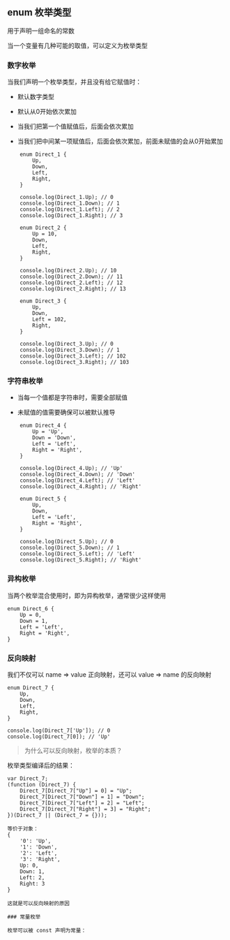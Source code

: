 ## enum 枚举类型

用于声明一组命名的常数

当一个变量有几种可能的取值，可以定义为枚举类型

### 数字枚举

当我们声明一个枚举类型，并且没有给它赋值时：

- 默认数字类型

- 默认从0开始依次累加

- 当我们把第一个值赋值后，后面会依次累加

- 当我们把中间某一项赋值后，后面会依次累加，前面未赋值的会从0开始累加

`````````````
    enum Direct_1 {
        Up,
        Down,
        Left,
        Right,
    }

    console.log(Direct_1.Up); // 0
    console.log(Direct_1.Down); // 1
    console.log(Direct_1.Left); // 2
    console.log(Direct_1.Right); // 3

    enum Direct_2 {
        Up = 10,
        Down,
        Left,
        Right,
    }

    console.log(Direct_2.Up); // 10
    console.log(Direct_2.Down); // 11
    console.log(Direct_2.Left); // 12
    console.log(Direct_2.Right); // 13

    enum Direct_3 {
        Up,
        Down,
        Left = 102,
        Right,
    }

    console.log(Direct_3.Up); // 0
    console.log(Direct_3.Down); // 1
    console.log(Direct_3.Left); // 102
    console.log(Direct_3.Right); // 103
`````````````

### 字符串枚举

- 当每一个值都是字符串时，需要全部赋值

- 未赋值的值需要确保可以被默认推导

`````````````
    enum Direct_4 {
        Up = 'Up',
        Down = 'Down',
        Left = 'Left',
        Right = 'Right',
    }

    console.log(Direct_4.Up); // 'Up'
    console.log(Direct_4.Down); // 'Down'
    console.log(Direct_4.Left); // 'Left'
    console.log(Direct_4.Right); // 'Right'

    enum Direct_5 {
        Up,
        Down,
        Left = 'Left',
        Right = 'Right',
    }

    console.log(Direct_5.Up); // 0
    console.log(Direct_5.Down); // 1
    console.log(Direct_5.Left); // 'Left'
    console.log(Direct_5.Right); // 'Right'
`````````````

### 异构枚举

当两个枚举混合使用时，即为异构枚举，通常很少这样使用

    enum Direct_6 {
        Up = 0,
        Down = 1,
        Left = 'Left',
        Right = 'Right',
    }

### 反向映射

我们不仅可以 name => value 正向映射，还可以 value => name 的反向映射

    enum Direct_7 {
        Up,
        Down,
        Left,
        Right,
    }

    console.log(Direct_7['Up']); // 0
    console.log(Direct_7[0]); // 'Up'

> 为什么可以反向映射，枚举的本质？

枚举类型编译后的结果：

    var Direct_7;
    (function (Direct_7) {
        Direct_7[Direct_7["Up"] = 0] = "Up";
        Direct_7[Direct_7["Down"] = 1] = "Down";
        Direct_7[Direct_7["Left"] = 2] = "Left";
        Direct_7[Direct_7["Right"] = 3] = "Right";
    })(Direct_7 || (Direct_7 = {}));

    等价于对象：
    { 
        '0': 'Up',
        '1': 'Down',
        '2': 'Left',
        '3': 'Right',
        Up: 0,
        Down: 1,
        Left: 2,
        Right: 3 
    }

    这就是可以反向映射的原因

    ### 常量枚举

    枚举可以被 const 声明为常量：

        
